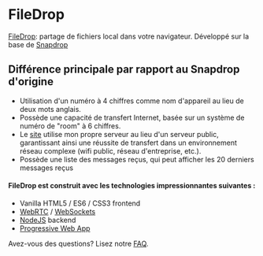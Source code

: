 # FileDrop

[FileDrop](https://filedrop.martintech.fr/): partage de fichiers local dans votre navigateur.  Développé sur la base de [Snapdrop](https://github.com/RobinLinus/snapdrop)

## Différence principale par rapport au Snapdrop d'origine
* Utilisation d'un numéro à 4 chiffres comme nom d'appareil au lieu de deux mots anglais.
* Possède une capacité de transfert Internet, basée sur un système de numéro de "room" à 6 chiffres. 
* Le [site](https://filedrop.martintech.fr/) utilise mon propre serveur au lieu d'un serveur public, garantissant ainsi une réussite de transfert dans un environnement réseau complexe (wifi public, réseau d'entreprise, etc.).
* Possède une liste des messages reçus, qui peut afficher les 20 derniers messages reçus


#### FileDrop est construit avec les technologies impressionnantes suivantes :
* Vanilla HTML5 / ES6 / CSS3 frontend
* [WebRTC](http://webrtc.org/) / [WebSockets](http://www.websocket.org/)
* [NodeJS](https://nodejs.org/en/) backend
* [Progressive Web App](https://wikipedia.org/wiki/Progressive_Web_App)


Avez-vous des questions?  Lisez notre [FAQ](/docs/faq.md).
